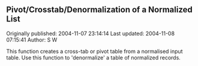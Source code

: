 ## Pivot/Crosstab/Denormalization of a Normalized List 
Originally published: 2004-11-07 23:14:14 
Last updated: 2004-11-08 07:15:41 
Author: S W 
 
This function creates a cross-tab or pivot table from a normalised input table. Use this function to 'denormalize' a table of normalized records.